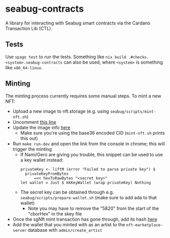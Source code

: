 # seabug-contracts

A library for interacting with Seabug smart contracts via the Cardano Transaction Lib (CTL).

## Tests

Use `spago test` to run the tests. Something like `nix build .#checks.<system>.seabug-contracts` can also be used, where `<system>` is something like `x86_64-linux`.

## Minting

The minting process currently requires some manual steps. To mint a new NFT:

- Upload a new image to nft.storage (e.g. using `seabug/scripts/mint-nft.sh`)
- Uncomment [this line](https://github.com/mlabs-haskell/seabug-contracts/blob/cda88824f87e0b961b738c66a428b7ade77454be/index.js#L39)
- Update the image info [here](https://github.com/mlabs-haskell/seabug-contracts/blob/cda88824f87e0b961b738c66a428b7ade77454be/src/Seabug/Seabug.purs#L34)
  - Make sure you're using the base36 encoded CID (`mint-nft.sh` prints this out)
- Run `make run-dev` and open the link from the console in chrome; this will trigger the minting
  - If Nami/Gero are giving you trouble, this snippet can be used to use a key wallet instead:
    ```
    privateKey <- liftM (error "Failed to parse private key") $
      privateKeyFromBytes
          =<< hexToRawBytes "<secret key>"
    let wallet = Just $ mkKeyWallet (wrap privateKey) Nothing
    ```
  - The secret key can be obtained through e.g. `seabug/scripts/prepare-wallet.sh` (make sure to add ada to that wallet)
    - Note you may have to remove the "5820" from the start of the "cborHex" in the skey file
- Once the sgNft mint transaction has gone through, add its hash [here](https://github.com/mlabs-haskell/seabug-contracts/blob/cda88824f87e0b961b738c66a428b7ade77454be/src/Seabug/Contract/MarketPlaceListNft.purs#L63)
- Add the wallet that you minted with as an artist to the
  `nft-marketplace-server` database with `admin/create_artist`
